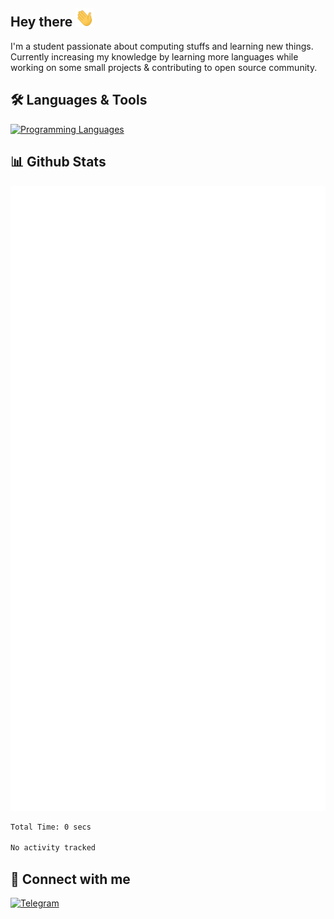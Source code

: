## Hey there <img src="https://raw.githubusercontent.com/ABSphreak/ABSphreak/master/gifs/Hi.gif" width="30px">

I'm a student passionate about computing stuffs and learning new things. Currently increasing my knowledge by learning more languages while working on some small projects & contributing to open source community.

## 🛠️ Languages & Tools

[![Programming Languages](https://skillicons.dev/icons?i=c,cpp,py,java,js,vscode,github,linux,heroku,redis,mongodb,postgresql&perline=12)](https://github.com/ogsamrat)

## 📊 Github Stats

[![Metrics](./github-metrics.svg)](https://github.com/ogsamrat)
<!--START_SECTION:waka-->

```txt
Total Time: 0 secs

No activity tracked
```

<!--END_SECTION:waka-->

## 🔗 Connect with me
[![Telegram](https://img.shields.io/badge/telegram-1b77FF.svg?style=for-the-badge&logo=telegram)](https://t.me/SamForSure)

